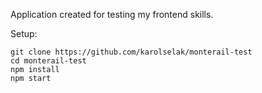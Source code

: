 Application created for testing my frontend skills.

Setup:

    git clone https://github.com/karolselak/monterail-test
    cd monterail-test
    npm install
    npm start
